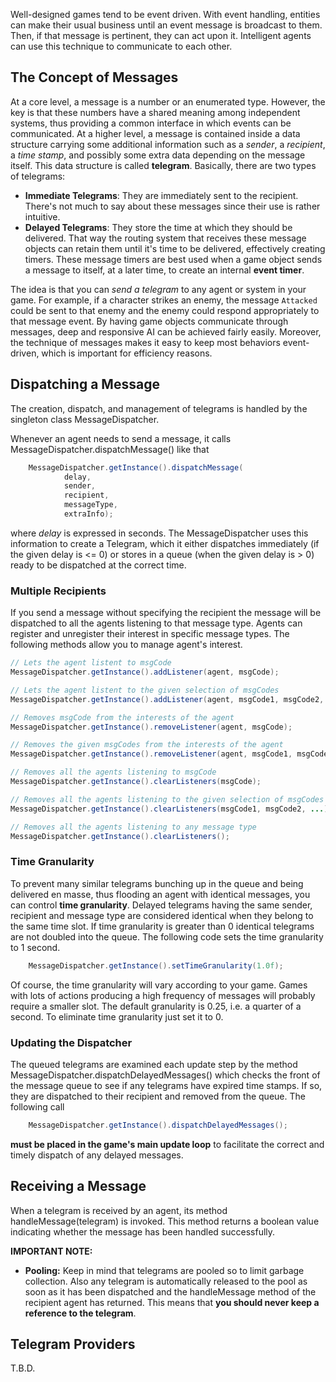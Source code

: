 Well-designed games tend to be event driven.  With event handling, entities can make their usual business until an event message is broadcast to them. Then, if that message is pertinent, they can act upon it.
Intelligent agents can use this technique to communicate to each other.

## The Concept of Messages ##

At a core level, a message is a number or an enumerated type. However, the key is that these numbers have a shared meaning among independent systems, thus providing a common interface in which events can be communicated.
At a higher level, a message is contained inside a data structure carrying some additional information such as a _sender_, a _recipient_, a _time stamp_, and possibly some extra data depending on the message itself. This data structure is called **telegram**.
Basically, there are two types of telegrams: 
- **Immediate Telegrams**: They are immediately sent to the recipient. There's not much to say about these messages since their use is rather intuitive.
- **Delayed Telegrams**: They store the time at which they should be delivered. That way the routing system that receives these message objects can retain them until it's time to be delivered, effectively creating timers. These message timers are best used when a game object sends a message to itself, at a later time, to create an internal **event timer**.

The idea is that you can _send a telegram_ to any agent or system in your game.
For example, if a character strikes an enemy, the message `Attacked` could be sent to that enemy and the enemy could respond appropriately to that message event. By having game objects communicate through messages, deep and responsive AI can be achieved fairly easily. Moreover, the technique of messages makes it easy to keep most behaviors event-driven, which is important for efficiency reasons.


## Dispatching a Message ##

The creation, dispatch, and management of telegrams is handled by the singleton class MessageDispatcher.

Whenever an agent needs to send a message, it calls MessageDispatcher.dispatchMessage() like that
````java
	MessageDispatcher.getInstance().dispatchMessage(
			delay,
			sender,
			recipient,
			messageType,
			extraInfo);
````
where _delay_ is expressed in seconds. The MessageDispatcher uses this information to create a Telegram, which it either dispatches immediately (if the given delay is <= 0) or stores in a queue (when the given delay is > 0) ready to be dispatched at the correct time.

### Multiple Recipients ###
If you send a message without specifying the recipient the message will be dispatched to all the agents listening to that message type. Agents can register and unregister their interest in specific message types.
The following methods allow you to manage agent's interest.
````java
// Lets the agent listent to msgCode
MessageDispatcher.getInstance().addListener(agent, msgCode);

// Lets the agent listent to the given selection of msgCodes
MessageDispatcher.getInstance().addListener(agent, msgCode1, msgCode2, ...);

// Removes msgCode from the interests of the agent
MessageDispatcher.getInstance().removeListener(agent, msgCode);

// Removes the given msgCodes from the interests of the agent
MessageDispatcher.getInstance().removeListener(agent, msgCode1, msgCode2, ...);

// Removes all the agents listening to msgCode
MessageDispatcher.getInstance().clearListeners(msgCode);

// Removes all the agents listening to the given selection of msgCodes
MessageDispatcher.getInstance().clearListeners(msgCode1, msgCode2, ...);

// Removes all the agents listening to any message type
MessageDispatcher.getInstance().clearListeners();
````

### Time Granularity ###
To prevent many similar telegrams bunching up in the queue and being delivered en masse, thus flooding an agent with identical messages, you can control **time granularity**.
Delayed telegrams having the same sender, recipient and message type are considered identical when they belong to the same time slot. If time granularity is greater than 0 identical telegrams are not doubled into the queue.
The following code sets the time granularity to 1 second.
````java
	MessageDispatcher.getInstance().setTimeGranularity(1.0f);
````
Of course, the time granularity will vary according to your game. Games with lots of actions producing a high frequency of messages will probably require a smaller slot.
The default granularity is 0.25, i.e. a quarter of a second.
To eliminate time granularity just set it to 0.

### Updating the Dispatcher ###
The queued telegrams are examined each update step by the method MessageDispatcher.dispatchDelayedMessages() which checks the front of the message queue to see if any telegrams have expired time stamps. If so, they are dispatched to their recipient and removed from the queue.
The following call
````java
	MessageDispatcher.getInstance().dispatchDelayedMessages();
````
**must be placed in the game's main update loop** to facilitate the correct and timely dispatch of any delayed messages.


## Receiving a Message ##

When a telegram is received by an agent, its method handleMessage(telegram) is invoked.
This method returns a boolean value indicating whether the message has been handled successfully.

**IMPORTANT NOTE:**
- **Pooling:**
Keep in mind that telegrams are pooled so to limit garbage collection. Also any telegram is automatically released to the pool as soon as it has been dispatched and the handleMessage method of the recipient agent has returned. This means that **you should never keep a reference to the telegram**.


## Telegram Providers ##

T.B.D.


